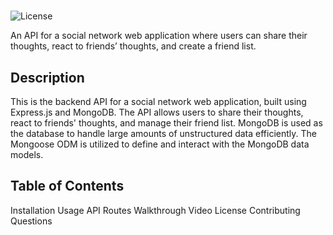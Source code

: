 # 
![License](https://img.shields.io/badge/License-MIT-yellow.svg)

An API for a social network web application where users can share their thoughts, react to friends’ thoughts, and create a friend list. 

## Description

This is the backend API for a social network web application, built using Express.js and MongoDB. The API allows users to share their thoughts, react to friends' thoughts, and manage their friend list. MongoDB is used as the database to handle large amounts of unstructured data efficiently. The Mongoose ODM is utilized to define and interact with the MongoDB data models.

## Table of Contents

Installation
Usage
API Routes
Walkthrough Video
License
Contributing
Questions
